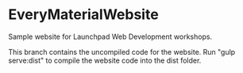 # EveryMaterialWebsite

Sample website for Launchpad Web Development workshops.

This branch contains the uncompiled code for the website. Run "gulp serve:dist" to compile the website code into the dist folder.